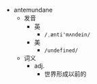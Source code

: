 - antemundane
  - 发音
    - 英
      - `/ˌænti'mʌndein/`
    - 美
      - `/undefined/`
  - 词义
    - adj.
      - 世界形成以前的
